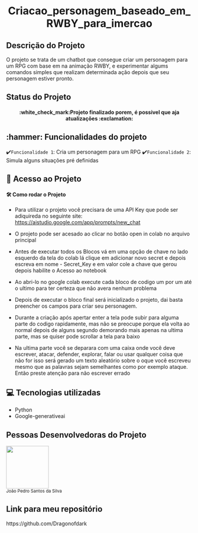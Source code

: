 <h1 align="center"> Criacao_personagem_baseado_em_RWBY_para_imercao</h1>

<h2>Descrição do Projeto</h2>
O projeto se trata de um chatbot que consegue criar um personagem para um RPG com base em na animação RWBY, e experimentar algums comandos simples que realizam determinada ação depois que seu personagem estiver pronto.
<h2>Status do Projeto</h2>
<h4 align="center"> 
   :white_check_mark:Projeto finalizado porem, é possivel que aja atualizações :exclamation:
</h4>
<h2>:hammer: Funcionalidades do projeto</h2>

✔️`Funcionalidade 1`: Cria um personagem para um RPG
✔️`Funcionalidade 2`: Simula alguns situações pré definidas

<h2>📁 Acesso ao Projeto</h2>
  
<h4>🛠️ Como rodar o Projeto</h4> 
  
* Para utilizar o projeto você precisara de uma API Key que pode ser adiquireda no seguinte site: https://aistudio.google.com/app/prompts/new_chat
  
* O projeto pode ser acesado ao clicar no botão open in colab no arquivo principal 
  
* Antes de executar todos os Blocos vá em uma opção de chave no lado esquerdo da tela do colab lá clique em adicionar novo secret e depois escreva em nome - Secret_Key e em valor cole a chave que gerou depois habilite o Acesso ao notebook
  
* Ao abri-lo no google colab execute cada bloco de codigo um por um até o ultimo para ter certeza que não avera nenhum problema
  
* Depois de executar o bloco final será inicializado o projeto, dai basta preencher os campos para criar seu personagem.
  
* Durante a criação após apertar enter a tela pode subir para alguma parte do codigo rapidamente, mas não se preocupe porque ela volta ao normal depois de alguns segundo demorando mais apenas na ultima parte, mas se quiser pode scrollar a tela para baixo
  
* Na ultima parte você se deparara com uma caixa onde você deve escrever, atacar, defender, explorar, falar ou usar qualquer coisa que não for isso será gerado um texto aleatório sobre o oque você escreveu mesmo que as palavras sejam semelhantes como por exemplo ataque. Então preste atenção para não escrever errado
  
<h2>💻 Tecnologias utilizadas</h2>

* Python
* Google-generativeai
  
<h2>Pessoas Desenvolvedoras do Projeto</h2>
<img loading="lazy" src="https://avatars.githubusercontent.com/u/116024259?s=400&u=595e434d2dcd8362ddc1e6737ad52f5acf74c758&v=4" width=115><br><sub>João Pedro Santos da Silva</sub>

<h2>Link para meu repositório</h2>
https://github.com/Dragonofdark
